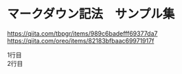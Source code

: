 # マークダウン記法　サンプル集

<https://qiita.com/tbpgr/items/989c6badefff69377da7>
<https://qiita.com/oreo/items/82183bfbaac69971917f>

1行目  
2行目

